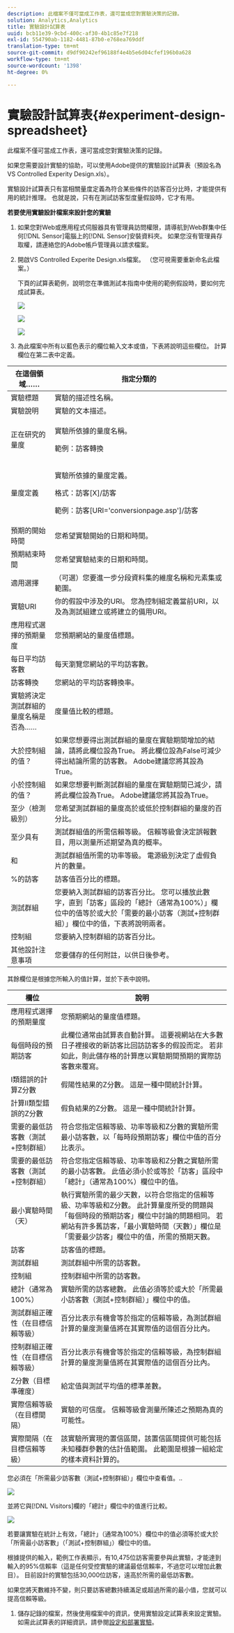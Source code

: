 ```yaml
---
description: 此檔案不僅可當成工作表，還可當成您對實驗決策的記錄。
solution: Analytics,Analytics
title: 實驗設計試算表
uuid: bcb11e39-9cbd-400c-af30-4b1c85e7f218
exl-id: 554790ab-1182-4481-87b0-e768ea769ddf
translation-type: tm+mt
source-git-commit: d9df90242ef96188f4e4b5e6d04cfef196b0a628
workflow-type: tm+mt
source-wordcount: '1398'
ht-degree: 0%

---
```


# 實驗設計試算表{#experiment-design-spreadsheet}

此檔案不僅可當成工作表，還可當成您對實驗決策的記錄。

如果您需要設計實驗的協助，可以使用Adobe提供的實驗設計試算表（預設名為VS Controlled Experity Design.xls）。

實驗設計試算表只有當相關量度定義為符合某些條件的訪客百分比時，才能提供有用的統計推理。 也就是說，只有在測試訪客型度量假設時，它才有用。

**若要使用實驗設計檔案來設計您的實驗**

1. 如果您對Web或應用程式伺服器具有管理員訪問權限，請導航到Web群集中任何[!DNL Sensor]電腦上的[!DNL Sensor]安裝資料夾。 如果您沒有管理員存取權，請連絡您的Adobe帳戶管理員以請求檔案。
1. 開啟VS Controlled Experite Design.xls檔案。 （您可視需要重新命名此檔案。）

   下頁的試算表範例，說明您在準備測試本指南中使用的範例假設時，要如何完成試算表。

   ![](assets/experimentdesigntop.png)

   ![](assets/experimentdesignmiddle.png)

   ![](assets/experimentdesignbottom.png)

1. 為此檔案中所有以藍色表示的欄位輸入文本或值，下表將說明這些欄位。 計算欄位在第二表中定義。

<table id="table_C343F7A4BF3D4E0E9A5E9739EC7C2E10"> 
 <thead> 
  <tr> 
   <th colname="col1" class="entry"> 在這個領域…… </th> 
   <th colname="col2" class="entry"> 指定分類的 </th> 
  </tr> 
 </thead>
 <tbody> 
  <tr> 
   <td colname="col1"> 實驗標題 </td> 
   <td colname="col2"> 實驗的描述性名稱。 </td> 
  </tr> 
  <tr> 
   <td colname="col1"> 實驗說明 </td> 
   <td colname="col2"> 實驗的文本描述。 </td> 
  </tr> 
  <tr> 
   <td colname="col1"> 正在研究的量度 </td> 
   <td colname="col2"> <p>實驗所依據的量度名稱。 </p> <p>範例：訪客轉換 </p> </td> 
  </tr> 
  <tr> 
   <td colname="col1"> 量度定義 </td> 
   <td colname="col2"> <p>實驗所依據的量度定義。 </p> <p>格式：訪客[X]/訪客 </p> <p>範例：<span class="filepath">訪客[URI='conversionpage.asp']/訪客</span></p> </td> 
  </tr> 
  <tr> 
   <td colname="col1"> 預期的開始時間 </td> 
   <td colname="col2"> 您希望實驗開始的日期和時間。 </td> 
  </tr> 
  <tr> 
   <td colname="col1"> 預期結束時間 </td> 
   <td colname="col2"> 您希望實驗結束的日期和時間。 </td> 
  </tr> 
  <tr> 
   <td colname="col1"> 適用選擇 </td> 
   <td colname="col2"> （可選）您要進一步分段資料集的維度名稱和元素集或範圍。 </td> 
  </tr> 
  <tr> 
   <td colname="col1"> 實驗URI </td> 
   <td colname="col2"> 你的假設中涉及的URI。 您為控制組定義當前URI，以及為測試組建立或將建立的備用URI。 </td> 
  </tr> 
  <tr> 
   <td colname="col1"> 應用程式選擇的預期量度 </td> 
   <td colname="col2"> 您預期網站的量度值標題。 </td> 
  </tr> 
  <tr> 
   <td colname="col1"> 每日平均訪客數 </td> 
   <td colname="col2"> 每天瀏覽您網站的平均訪客數。 </td> 
  </tr> 
  <tr> 
   <td colname="col1"> 訪客轉換 </td> 
   <td colname="col2"> 您網站的平均訪客轉換率。 </td> 
  </tr> 
  <tr> 
   <td colname="col1"> 實驗將決定測試群組的量度名稱是否為…… </td> 
   <td colname="col2"> 度量值比較的標題。 </td> 
  </tr> 
  <tr> 
   <td colname="col1"> 大於控制組的值？ </td> 
   <td colname="col2"> 如果您想要得出測試群組的量度在實驗期間增加的結論，請將此欄位設為True。 將此欄位設為False可減少得出結論所需的訪客數。 Adobe建議您將其設為True。 </td> 
  </tr> 
  <tr> 
   <td colname="col1"> 小於控制組的值？ </td> 
   <td colname="col2"> 如果您想要判斷測試群組的量度在實驗期間已減少，請將此欄位設為True。 Adobe建議您將其設為True。 </td> 
  </tr> 
  <tr> 
   <td colname="col1"> 至少（檢測級別） </td> 
   <td colname="col2"> 您希望測試群組的量度高於或低於控制群組的量度的百分比。 </td> 
  </tr> 
  <tr> 
   <td colname="col1"> 至少具有 </td> 
   <td colname="col2"> 測試群組值的所需信賴等級。 信賴等級會決定誤報數目，用以測量所述期望為真的概率。 </td> 
  </tr> 
  <tr> 
   <td colname="col1"> 和 </td> 
   <td colname="col2"> 測試群組值所需的功率等級。 電源級別決定了虛假負片的數量。 </td> 
  </tr> 
  <tr> 
   <td colname="col1"> %的訪客 </td> 
   <td colname="col2"> 訪客值百分比的標題。 </td> 
  </tr> 
  <tr> 
   <td colname="col1"> 測試群組 </td> 
   <td colname="col2"> 您要納入測試群組的訪客百分比。 您可以播放此數字，直到「訪客」區段的「總計（通常為100%）」欄位中的值等於或大於「需要的最小訪客（測試+控制群組）」欄位中的值，下表將說明兩者。 </td> 
  </tr> 
  <tr> 
   <td colname="col1"> 控制組 </td> 
   <td colname="col2"> 您要納入控制群組的訪客百分比。 </td> 
  </tr> 
  <tr> 
   <td colname="col1"> 其他設計注意事項 </td> 
   <td colname="col2"> 您要儲存的任何附註，以供日後參考。 </td> 
  </tr> 
 </tbody> 
</table>

其餘欄位是根據您所輸入的值計算，並於下表中說明。

| 欄位 | 說明 |
|---|---|
| 應用程式選擇的預期量度 | 您預期網站的量度值標題。 |
| 每個時段的預期訪客 | 此欄位通常由試算表自動計算。 這要視網站在大多數日子裡接收的新訪客比回訪訪客多的假設而定。 若非如此，則此儲存格的計算應以實驗期間預期的實際訪客數來覆寫。 |
| I類錯誤的計算Z分數 | 假陽性結果的Z分數。 這是一種中間統計計算。 |
| 計算II類型錯誤的Z分數 | 假負結果的Z分數。 這是一種中間統計計算。 |
| 需要的最低訪客數（測試+控制群組） | 符合您指定信賴等級、功率等級和Z分數的實驗所需最小訪客數，以「每時段預期訪客」欄位中值的百分比表示。 |
| 需要的最低訪客數（測試+控制群組） | 符合您指定信賴等級、功率等級和Z分數之實驗所需的最小訪客數。 此值必須小於或等於「訪客」區段中「總計」（通常為100%）欄位中的值。 |
| 最小實驗時間（天） | 執行實驗所需的最少天數，以符合您指定的信賴等級、功率等級和Z分數。 此計算量度所受的問題與「每個時段的預期訪客」欄位中討論的問題相同。 若網站有許多舊訪客，「最小實驗時間（天數）」欄位是「需要最少訪客」欄位中的值，所需的預期天數。 |
| 訪客 | 訪客值的標題。 |
| 測試群組 | 測試群組中所需的訪客數。 |
| 控制組 | 控制群組中所需的訪客數。 |
| 總計（通常為100%） | 實驗所需的訪客總數。 此值必須等於或大於「所需最小訪客數（測試+控制群組）」欄位中的值。 |
| 測試群組正確性（在目標信賴等級） | 百分比表示有機會等於指定的信賴等級，為測試群組計算的量度測量值將在其實際值的這個百分比內。 |
| 控制群組正確性（在目標信賴等級） | 百分比表示有機會等於指定的信賴等級，為控制群組計算的量度測量值將在其實際值的這個百分比內。 |
| Z分數（目標準確度） | 給定值與測試平均值的標準差數。 |
| 實際信賴等級（在目標間隔） | 實驗的可信度。 信賴等級會測量所陳述之預期為真的可能性。 |
| 實際間隔（在目標信賴等級） | 該實驗所實現的置信區間，該置信區間提供可能包括未知種群參數的估計值範圍。 此範圍是根據一組給定的樣本資料計算的。 |

您必須在「所需最少訪客數（測試+控制群組）」欄位中查看值。..

![](assets/Experiment_Design_Min_Visitors.png)

並將它與[!DNL Visitors]欄的「總計」欄位中的值進行比較。

![](assets/Experiment_Design_Total_Visitors.png)

若要讓實驗在統計上有效，「總計」（通常為100%）欄位中的值必須等於或大於「所需最小訪客數」（「測試+控制群組」）欄位中的值。

根據提供的輸入，範例工作表顯示，有10,475位訪客需要參與此實驗，才能達到輸入的95%信賴率（這是任何受控實驗的建議最低信賴率，不過您可以增加此數目）。 目前設計的實驗包括30,000位訪客，遠高於所需的最低訪客數。

如果您將天數維持不變，則只要訪客總數持續滿足或超過所需的最小值，您就可以提高信賴等級。

1. 儲存記錄的檔案，然後使用檔案中的資訊，使用實驗設定試算表來設定實驗。 如需此試算表的詳細資訊，請參閱[設定和部署實驗](../../home/c-undst-ctrld-exp/t-crt-ctrld-exp/c-cnfg-dply-exp.md#concept-50f1de0242904698937bb72b3ea1b429)。
